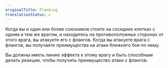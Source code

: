 ```yaml
---
originalTitle: Flanking
translationStatus: ✔️
---
```

Когда вы и один или более союзников стоите на соседних клетках с одним и тем же врагом, и находитесь на противоположных сторонах от этого врага, вы атакуете его с флангов. Когда вы атакуете врага с флангов, вы получаете преимущества на атаки ближнего боя по нему. 

Вы должны иметь линию эффекта к этому врагу и быть способным делать реакции, чтобы получить преимущество атаки с флангов.